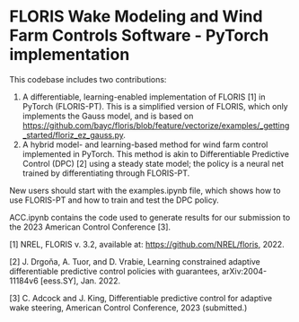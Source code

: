 # FLORIS Wake Modeling and Wind Farm Controls Software - PyTorch implementation

This codebase includes two contributions: 
1. A differentiable, learning-enabled implementation of FLORIS [1] in PyTorch (FLORIS-PT). This is a simplified version of FLORIS, which only implements the Gauss model, and is based on https://github.com/bayc/floris/blob/feature/vectorize/examples/_getting_started/floriz_ez_gauss.py. 
2. A hybrid model- and learning-based method for wind farm control implemented in PyTorch. This method is akin to Differentiable Predictive Control (DPC) [2] using a steady state model; the policy is a neural net trained by differentiating through FLORIS-PT.

New users should start with the examples.ipynb file, which shows how to use FLORIS-PT and how to train and test the DPC policy.

ACC.ipynb contains the code used to generate results for our submission to the 2023 American Control Conference [3].

[1] NREL, FLORIS v. 3.2, available at: https://github.com/NREL/floris, 2022.

[2] J. Drgoňa, A. Tuor, and D. Vrabie, Learning constrained adaptive differentiable predictive control policies with guarantees, arXiv:2004-11184v6 [eess.SY], Jan. 2022.

[3] C. Adcock and J. King, Differentiable predictive control for adaptive wake steering, American Control Conference, 2023 (submitted.)
